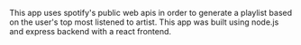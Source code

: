 This app uses spotify's public web apis in order to generate a playlist based on the user's top most listened to artist. This app was built using node.js and express backend with
a react frontend.
